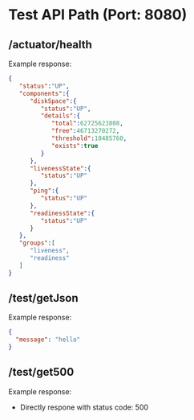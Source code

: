 # Test API Path (Port: 8080)

## /actuator/health
Example response:
```json
{
   "status":"UP",
   "components":{
      "diskSpace":{
         "status":"UP",
         "details":{
            "total":62725623808,
            "free":46713270272,
            "threshold":10485760,
            "exists":true
         }
      },
      "livenessState":{
         "status":"UP"
      },
      "ping":{
         "status":"UP"
      },
      "readinessState":{
         "status":"UP"
      }
   },
   "groups":[
      "liveness",
      "readiness"
   ]
}
```


## /test/getJson
Example response:
```json
{
  "message": "hello"
}
```

## /test/get500
Example response:
- Directly respone with status code: 500

